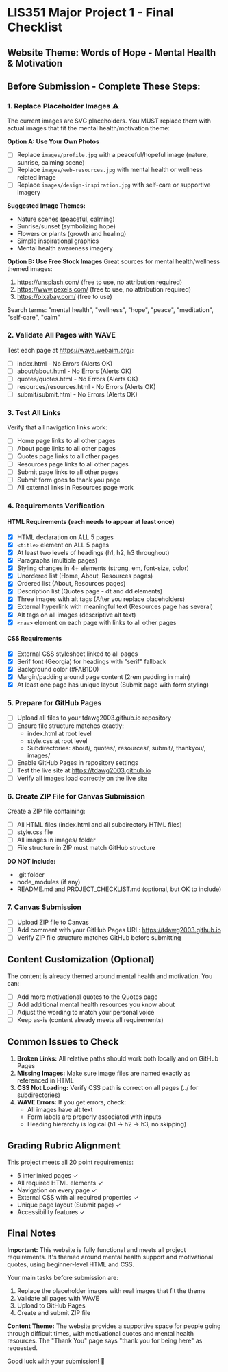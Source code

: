 # LIS351 Major Project 1 - Final Checklist

## Website Theme: Words of Hope - Mental Health & Motivation

## Before Submission - Complete These Steps:

### 1. Replace Placeholder Images ⚠️
The current images are SVG placeholders. You MUST replace them with actual images that fit the mental health/motivation theme:

**Option A: Use Your Own Photos**
- [ ] Replace `images/profile.jpg` with a peaceful/hopeful image (nature, sunrise, calming scene)
- [ ] Replace `images/web-resources.jpg` with mental health or wellness related image
- [ ] Replace `images/design-inspiration.jpg` with self-care or supportive imagery

**Suggested Image Themes:**
- Nature scenes (peaceful, calming)
- Sunrise/sunset (symbolizing hope)
- Flowers or plants (growth and healing)
- Simple inspirational graphics
- Mental health awareness imagery

**Option B: Use Free Stock Images**
Great sources for mental health/wellness themed images:
1. https://unsplash.com/ (free to use, no attribution required)
2. https://www.pexels.com/ (free to use, no attribution required)
3. https://pixabay.com/ (free to use)

Search terms: "mental health", "wellness", "hope", "peace", "meditation", "self-care", "calm"

### 2. Validate All Pages with WAVE
Test each page at https://wave.webaim.org/:
- [ ] index.html - No Errors (Alerts OK)
- [ ] about/about.html - No Errors (Alerts OK)
- [ ] quotes/quotes.html - No Errors (Alerts OK)
- [ ] resources/resources.html - No Errors (Alerts OK)
- [ ] submit/submit.html - No Errors (Alerts OK)

### 3. Test All Links
Verify that all navigation links work:
- [ ] Home page links to all other pages
- [ ] About page links to all other pages
- [ ] Quotes page links to all other pages
- [ ] Resources page links to all other pages
- [ ] Submit page links to all other pages
- [ ] Submit form goes to thank you page
- [ ] All external links in Resources page work

### 4. Requirements Verification

#### HTML Requirements (each needs to appear at least once)
- [x] HTML declaration on ALL 5 pages
- [x] `<title>` element on ALL 5 pages
- [x] At least two levels of headings (h1, h2, h3 throughout)
- [x] Paragraphs (multiple pages)
- [x] Styling changes in 4+ elements (strong, em, font-size, color)
- [x] Unordered list (Home, About, Resources pages)
- [x] Ordered list (About, Resources pages)
- [x] Description list (Quotes page - dt and dd elements)
- [x] Three images with alt tags (After you replace placeholders)
- [x] External hyperlink with meaningful text (Resources page has several)
- [x] Alt tags on all images (descriptive alt text)
- [x] `<nav>` element on each page with links to all other pages

#### CSS Requirements
- [x] External CSS stylesheet linked to all pages
- [x] Serif font (Georgia) for headings with "serif" fallback
- [x] Background color (#FAB1D0)
- [x] Margin/padding around page content (2rem padding in main)
- [x] At least one page has unique layout (Submit page with form styling)

### 5. Prepare for GitHub Pages
- [ ] Upload all files to your tdawg2003.github.io repository
- [ ] Ensure file structure matches exactly:
  - index.html at root level
  - style.css at root level
  - Subdirectories: about/, quotes/, resources/, submit/, thankyou/, images/
- [ ] Enable GitHub Pages in repository settings
- [ ] Test the live site at https://tdawg2003.github.io
- [ ] Verify all images load correctly on the live site

### 6. Create ZIP File for Canvas Submission
Create a ZIP file containing:
- [ ] All HTML files (index.html and all subdirectory HTML files)
- [ ] style.css file
- [ ] All images in images/ folder
- [ ] File structure in ZIP must match GitHub structure

**DO NOT include:**
- .git folder
- node_modules (if any)
- README.md and PROJECT_CHECKLIST.md (optional, but OK to include)

### 7. Canvas Submission
- [ ] Upload ZIP file to Canvas
- [ ] Add comment with your GitHub Pages URL: https://tdawg2003.github.io
- [ ] Verify ZIP file structure matches GitHub before submitting

## Content Customization (Optional)

The content is already themed around mental health and motivation. You can:
- [ ] Add more motivational quotes to the Quotes page
- [ ] Add additional mental health resources you know about
- [ ] Adjust the wording to match your personal voice
- [ ] Keep as-is (content already meets all requirements)

## Common Issues to Check

1. **Broken Links:** All relative paths should work both locally and on GitHub Pages
2. **Missing Images:** Make sure image files are named exactly as referenced in HTML
3. **CSS Not Loading:** Verify CSS path is correct on all pages (../ for subdirectories)
4. **WAVE Errors:** If you get errors, check:
   - All images have alt text
   - Form labels are properly associated with inputs
   - Heading hierarchy is logical (h1 → h2 → h3, no skipping)

## Grading Rubric Alignment

This project meets all 20 point requirements:
- 5 interlinked pages ✓
- All required HTML elements ✓
- Navigation on every page ✓
- External CSS with all required properties ✓
- Unique page layout (Submit page) ✓
- Accessibility features ✓

## Final Notes

**Important:** This website is fully functional and meets all project requirements. It's themed around mental health support and motivational quotes, using beginner-level HTML and CSS.

Your main tasks before submission are:
1. Replace the placeholder images with real images that fit the theme
2. Validate all pages with WAVE
3. Upload to GitHub Pages
4. Create and submit ZIP file

**Content Theme:** The website provides a supportive space for people going through difficult times, with motivational quotes and mental health resources. The "Thank You" page says "thank you for being here" as requested.

Good luck with your submission! 🎉

